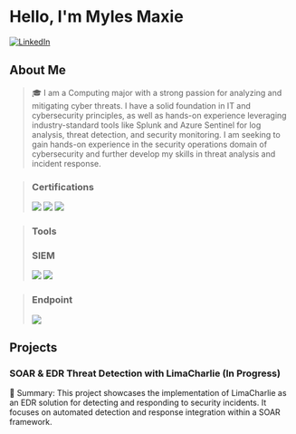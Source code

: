 # Hello, I'm Myles Maxie

[![LinkedIn](https://img.shields.io/badge/LinkedIn-Connect-blue?style=flat-square&logo=linkedin)](https://www.linkedin.com/in/milesmaxie/)

## About Me  

> 🎓 I am a Computing major with a strong passion for analyzing and mitigating cyber threats. I have a solid foundation in IT and cybersecurity principles, as well as hands-on experience leveraging industry-standard tools like Splunk and Azure Sentinel for log analysis, threat detection, and security monitoring. I am seeking to gain hands-on experience in the security operations domain of cybersecurity and further develop my skills in threat analysis and incident response.


> ### Certifications
> <img src="https://img.shields.io/badge/-Network%2B-FF0000?&style=for-the-badge&logo=CompTIA&logoColor=white" />
> <img src="https://img.shields.io/badge/-Security%2B-FF0000?&style=for-the-badge&logo=CompTIA&logoColor=white" />
> <img src="https://img.shields.io/badge/-Azure%20Fundamentals (In Progress)-0078D4?&style=for-the-badge&logo=Microsoft%20Azure&logoColor=white" />

> ### Tools
> ### SIEM
> <img src="https://img.shields.io/badge/-Microsoft_Sentinel-0078D4?&style=for-the-badge&logo=Microsoft&logoColor=white" />
> <img src="https://img.shields.io/badge/-Splunk-000000?&style=for-the-badge&logo=Splunk&logoColor=white" />

> ### Endpoint
>  <img src="https://img.shields.io/badge/-Microsoft_Defender_for_Endpoint-00A4EF?&style=for-the-badge&logo=Microsoft&logoColor=white" />



## Projects  

### SOAR & EDR Threat Detection with LimaCharlie (In Progress)

📝 Summary: This project showcases the implementation of LimaCharlie as an EDR solution for detecting and responding to security incidents. It focuses on automated detection and response integration within a SOAR framework.





